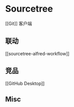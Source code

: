 # Sourcetree

[[Git]] 客户端


## 联动

[[sourcetree-alfred-workflow]]




## 竞品

[[GitHub Desktop]]



## Misc




